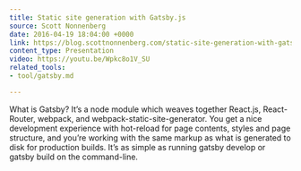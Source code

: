 ```yaml
---
title: Static site generation with Gatsby.js
source: Scott Nonnenberg
date: 2016-04-19 18:04:00 +0000
link: https://blog.scottnonnenberg.com/static-site-generation-with-gatsby-js/
content_type: Presentation
video: https://youtu.be/Wpkc8o1V_SU
related_tools:
- tool/gatsby.md

---
```

What is Gatsby? It’s a node module which weaves together React.js, React-Router, webpack, and webpack-static-site-generator. You get a nice development experience with hot-reload for page contents, styles and page structure, and you’re working with the same markup as what is generated to disk for production builds. It’s as simple as running gatsby develop or gatsby build on the command-line.





